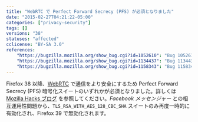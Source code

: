 ```yaml
---
title: "WebRTC で Perfect Forward Secrecy (PFS) が必須となりました"
date: "2015-02-27T04:21:22-05:00"
categories: ["privacy-security"]
tags: []
versions: "38"
statuses: "affected"
cclicense: "BY-SA 3.0"
references:
    "https://bugzilla.mozilla.org/show_bug.cgi?id=1052610": "Bug 1052610 – WebRTC: Allow more ciphers for DTLS 1.2 in Firefox Nightly 34.0a1 (cannot perform DTLS with OpenSSL)"
    "https://bugzilla.mozilla.org/show_bug.cgi?id=1134437": "Bug 1134437 – Delay move to PFS cipher suites"
    "https://bugzilla.mozilla.org/show_bug.cgi?id=1158343": "Bug 1158343 – Temporarily re-enable TLS_RSA_WITH_AES_128_CBC_SHA for WebRTC"
---
```

Firefox 38 以降、[WebRTC](https://developer.mozilla.org/ja/docs/Web/Guide/API/WebRTC) で通信をより安全にするため Perfect Forward Secrecy (PFS) 暗号化スイートのいずれかが必須となりました。詳しくは [Mozilla Hacks ブログ](https://hacks.mozilla.org/2015/02/webrtc-requires-perfect-forward-secrecy-pfs-starting-in-firefox-38/) を参照してください。*Facebook メッセンジャー* との相互運用性問題から、`TLS_RSA_WITH_AES_128_CBC_SHA` スイートのみ再度一時的に有効化され、Firefox 39 で無効化されます。
